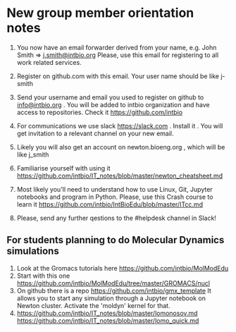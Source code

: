 # New group member orientation notes
1. You now have an email forwarder derived from your name, e.g. John Smith => j.smith@intbio.org
Please, use this email for registering to all work related services.
2. Register on github.com with this email. Your user name should be like j-smith
3. Send your username and email you used to register on github to info@intbio.org . You will be added to intbio organization and have 
access to repositories. Check it https://github.com/intbio
4. For communications we use slack https://slack.com . Install it . You will get invitation to a relevant channel on your new email.
5. Likely you will also get an account on newton.bioeng.org , which will be like j_smith
6. Familiarise yourself with using it https://github.com/intbio/IT_notes/blob/master/newton_cheatsheet.md
7. Most likely you'll need to understand how to use Linux, Git, Jupyter notebooks and program in Python. Please, use this Crash course to learn it https://github.com/intbio/IntBioEdu/blob/master/ITcc.md

8. Please, send any further qestions to the #helpdesk channel in Slack!

## For students planning to do Molecular Dynamics simulations
1. Look at the Gromacs tutorials here https://github.com/intbio/MolModEdu
2. Start with this one https://github.com/intbio/MolModEdu/tree/master/GROMACS/nucl
3. On github there is a repo https://github.com/intbio/gmx_template It allows you to start any simulation through a Jupyter notebook on Newton cluster. Activate the 'moldyn' kernel for that.
4. https://github.com/intbio/IT_notes/blob/master/lomonosov.md https://github.com/intbio/IT_notes/blob/master/lomo_quick.md
